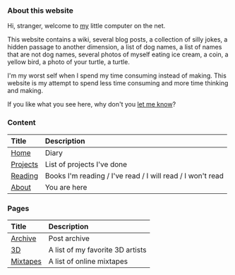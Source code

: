 <p class="Weather is-light" is="weather-description"></p>

### About this website

Hi, stranger, welcome to [my](/me) little computer on the net.

This website contains a wiki, several blog posts, a collection of silly jokes, a hidden passage to another dimension, a list of dog names, a list of names that are not dog names, several photos of myself eating ice cream, a coin, a yellow bird, a photo of your turtle, a turtle.

I'm my worst self when I spend my time consuming instead of making. This website is my attempt to spend less time consuming and more time thinking and making.

If you like what you see here, why don't you [let me know](https://mail.javier.computer/)?

### Content

| Title | Description|
|:-------|:-------|
|[Home](/)|Diary|
|[Projects](/projects)|List of projects I've done|
|[Reading](/reading)|Books I'm reading / I've read / I will read / I won't read|
|[About](/about) | You are here |

### Pages 

| Title | Description|
|:-------|:-------|
|[Archive](/archive)|Post archive|
|[3D](/3D)|A list of my favorite 3D artists|
|[Mixtapes](/mixtapes)|A list of online mixtapes|




